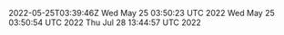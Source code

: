 2022-05-25T03:39:46Z
Wed May 25 03:50:23 UTC 2022
Wed May 25 03:50:54 UTC 2022
Thu Jul 28 13:44:57 UTC 2022
